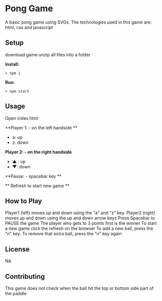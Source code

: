 # Pong Game

A basic pong game using SVGs. The technologies used in this game are: html, css and javascript

## Setup
download game
unzip all files into a folder

**Install:**

`> npm i`

**Run:**

`> npm start`

## Usage

Open index.html

**Player 1: - on the left handside **
* a: up
* z: down

**Player 2: - on the right handside**
* ▲ : up
* ▼: down

**Pause: - spacebar key **

** Refresh to start new game **

## How to Play
Player1 (left) moves up and down using the "a" and "z" key. 
Player2 (right) moves up and down using the up and down arrow keys
Press Spacebar to PAUSE the game
The player who gets to 3 points first is the winner
To start a new game click the refresh on the browser
To add a new ball, press the "n" key. To remove that extra ball, press the "n" key again

## License  
NA

## Contributing  
This game does not check when the ball hit the top or bottom side part of the paddle



